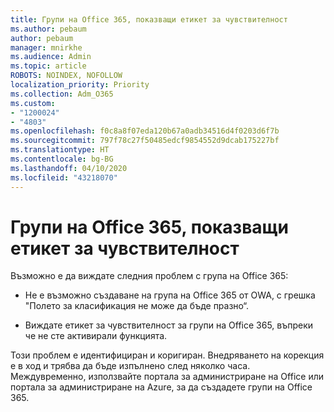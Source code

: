 ```yaml
---
title: Групи на Office 365, показващи етикет за чувствителност
ms.author: pebaum
author: pebaum
manager: mnirkhe
ms.audience: Admin
ms.topic: article
ROBOTS: NOINDEX, NOFOLLOW
localization_priority: Priority
ms.collection: Adm_O365
ms.custom:
- "1200024"
- "4803"
ms.openlocfilehash: f0c8a8f07eda120b67a0adb34516d4f0203d6f7b
ms.sourcegitcommit: 797f78c27f50485edcf9854552d9dcab175227bf
ms.translationtype: HT
ms.contentlocale: bg-BG
ms.lasthandoff: 04/10/2020
ms.locfileid: "43218070"
---
```

# <a name="office-365-groups-showing-sensitivity-label"></a>Групи на Office 365, показващи етикет за чувствителност

Възможно е да виждате следния проблем с група на Office 365:

- Не е възможно създаване на група на Office 365 от OWA, с грешка "Полето за класификация не може да бъде празно“.

- Виждате етикет за чувствителност за групи на Office 365, въпреки че не сте активирали функцията.

Този проблем е идентифициран и коригиран. Внедряването на корекция е в ход и трябва да бъде изпълнено след няколко часа. Междувременно, използвайте портала за администриране на Office или портала за администриране на Azure, за да създадете групи на Office 365.  
